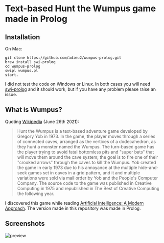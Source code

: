 # Text-based Hunt the Wumpus game made in Prolog

## Installation

On Mac:

```
git clone https://github.com/adieu2/wumpus-prolog.git
brew install swi-prolog
cd wumpus-prolog
swipl wumpus.pl
start.
```

I did not test the code on Windows or Linux. In both cases you will need [swi-prolog](https://www.swi-prolog.org/) and it should work, but if you have any problem please raise an issue.

## What is Wumpus?

Quoting [Wikipedia](https://en.wikipedia.org/wiki/Hunt_the_Wumpus) (June 26th 2021):

> Hunt the Wumpus is a text-based adventure game developed by Gregory Yob in 1973. In the game, the player moves through a series of connected caves, arranged as the vertices of a dodecahedron, as they hunt a monster named the Wumpus. The turn-based game has the player trying to avoid fatal bottomless pits and "super bats" that will move them around the cave system; the goal is to fire one of their "crooked arrows" through the caves to kill the Wumpus. Yob created the game in early 1973 due to his annoyance at the multiple hide-and-seek games set in caves in a grid pattern, and it and multiple variations were sold via mail order by Yob and the People's Computer Company. The source code to the game was published in Creative Computing in 1975 and republished in The Best of Creative Computing the following year.

I discovered this game while reading [Artificial Intelligence: A Modern Approach](http://aima.cs.berkeley.edu/). The version made in this repository was made in Prolog.

## Screenshots

![preview](https://user-images.githubusercontent.com/28843847/123510384-67756380-d67b-11eb-9db7-90eb14ae0874.jpg)
